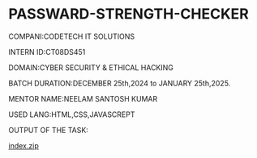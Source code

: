# PASSWARD-STRENGTH-CHECKER

COMPANI:CODETECH IT SOLUTIONS

INTERN ID:CT08DS451

DOMAIN:CYBER SECURITY & ETHICAL HACKING

BATCH DURATION:DECEMBER 25th,2024 to JANUARY 25th,2025.

MENTOR NAME:NEELAM SANTOSH KUMAR

USED LANG:HTML,CSS,JAVASCREPT

OUTPUT OF THE TASK:

[index.zip](https://github.com/user-attachments/files/18384734/index.zip)



